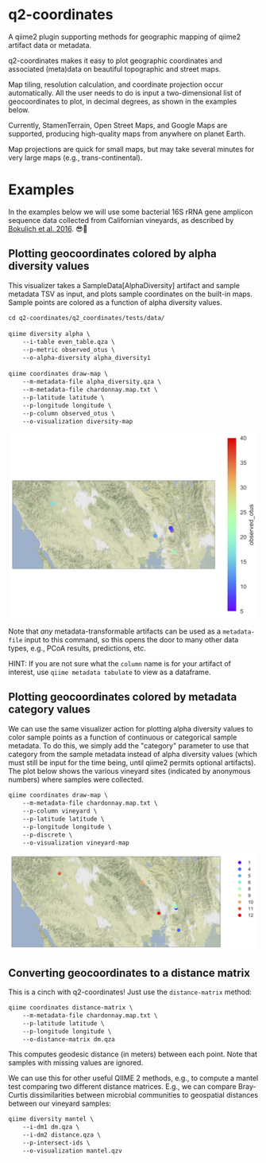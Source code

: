 # q2-coordinates
A qiime2 plugin supporting methods for geographic mapping of qiime2 artifact data or metadata.

q2-coordinates makes it easy to plot geographic coordinates and associated (meta)data on beautiful topographic and street maps.

Map tiling, resolution calculation, and coordinate projection occur automatically. All the user needs to do is input a two-dimensional list of geocoordinates to plot, in decimal degrees, as shown in the examples below.

Currently, StamenTerrain, Open Street Maps, and Google Maps are supported, producing high-quality maps from anywhere on planet Earth.

Map projections are quick for small maps, but may take several minutes for very large maps (e.g., trans-continental).

# Examples
In the examples below we will use some bacterial 16S rRNA gene amplicon sequence data collected from Californian vineyards, as described by [Bokulich et al. 2016](https://doi.org/10.1128/mBio.00631-16). 😎🍷

## Plotting geocoordinates colored by alpha diversity values
This visualizer takes a SampleData[AlphaDiversity] artifact and sample metadata TSV as input, and plots sample coordinates on the built-in maps. Sample points are colored as a function of alpha diversity values.
```
cd q2-coordinates/q2_coordinates/tests/data/

qiime diversity alpha \
    --i-table even_table.qza \
    --p-metric observed_otus \
    --o-alpha-diversity alpha_diversity1

qiime coordinates draw-map \
    --m-metadata-file alpha_diversity.qza \
    --m-metadata-file chardonnay.map.txt \
    --p-latitude latitude \
    --p-longitude longitude \
    --p-column observed_otus \
    --o-visualization diversity-map
```

![Alt text](./examples/alpha-diversity.jpg?raw=true "coordinates colored by observed species")

Note that _any_ metadata-transformable artifacts can be used as a `metadata-file` input to this command, so this opens the door to many other data types, e.g., PCoA results, predictions, etc.

HINT: If you are not sure what the `column` name is for your artifact of interest, use `qiime metadata tabulate` to view as a dataframe.

## Plotting geocoordinates colored by metadata category values
We can use the same visualizer action for plotting alpha diversity values to color sample points as a function of continuous or categorical sample metadata. To do this, we simply add the "category" parameter to use that category from the sample metadata instead of alpha diversity values (which must still be input for the time being, until qiime2 permits optional artifacts). The plot below shows the various vineyard sites (indicated by anonymous numbers) where samples were collected.
```
qiime coordinates draw-map \
    --m-metadata-file chardonnay.map.txt \
    --p-column vineyard \
    --p-latitude latitude \
    --p-longitude longitude \
    --p-discrete \
    --o-visualization vineyard-map
```
![Alt text](./examples/vineyard-map.jpg?raw=true "coordinates colored by metadata values")

## Converting geocoordinates to a distance matrix
This is a cinch with q2-coordinates! Just use the `distance-matrix` method:
```
qiime coordinates distance-matrix \
    --m-metadata-file chardonnay.map.txt \
    --p-latitude latitude \
    --p-longitude longitude \
    --o-distance-matrix dm.qza
```

This computes geodesic distance (in meters) between each point. Note that samples with missing values are ignored.

We can use this for other useful QIIME 2 methods, e.g., to compute a mantel test comparing two different distance matrices. E.g., we can compare Bray-Curtis dissimilarities between microbial communities to geospatial distances between our vineyard samples:
```
qiime diversity mantel \
    --i-dm1 dm.qza \
    --i-dm2 distance.qza \
    --p-intersect-ids \
    --o-visualization mantel.qzv
```
